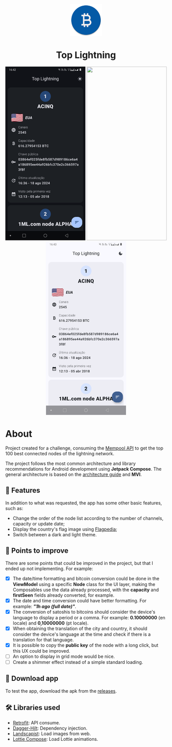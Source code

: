 <p align="center">
  <img src="https://github.com/jsericksk/Top-Lightning/raw/main/app/src/main/res/mipmap-xxxhdpi/ic_launcher_round.webp" width="100">
</p>
<h1 align="center">
  Top Lightning
</h1>

<p align="center">
  <img src="screenshots/screenshot-01.png" width="250" height="542" />
  <img src="screenshots/demo.gif" width="250" height="542" />
  <img src="screenshots/screenshot-02.png" width="250" height="542" />
</p>

# About

Project created for a challenge, consuming the [Mempool API](https://mempool.space/docs/api/rest#get-top-100-nodes-connectivity) to get the top 100 best connected nodes of the lightning network.

The project follows the most common architecture and library recommendations for Android development using **Jetpack Compose**. The general architecture is based on the [architecture guide](https://developer.android.com/topic/architecture) and **MVI**.

## :memo: Features

In addition to what was requested, the app has some other basic features, such as:

- Change the order of the node list according to the number of channels, capacity or update date;
- Display the country's flag image using [Flagpedia](https://flagpedia.net/download/api);
- Switch between a dark and light theme.

## :thought_balloon: Points to improve

There are some points that could be improved in the project, but that I ended up not implementing. For example:

- [x] The date/time formatting and bitcoin conversion could be done in the **ViewModel** using a specific **Node** class for the UI layer, making the Composables use the data already processed, with the **capacity** and **firstSeen** fields already converted, for example.
- [x] The date and time conversion could have better formatting. For example: ***"1h ago (full date)"***.
- [x] The conversion of satoshis to bitcoins should consider the device's language to display a period or a comma. For example: **0.10000000** (en locale) and **0,10000000** (pt locale).
- [x] When obtaining the translation of the city and country, it should consider the device's language at the time and check if there is a translation for that language.
- [x] It is possible to copy the **public key** of the node with a long click, but this UX could be improved.
- [ ] An option to display in grid mode would be nice.
- [ ] Create a shimmer effect instead of a simple standard loading.

## :iphone: Download app

To test the app, download the apk from the [releases](https://github.com/jsericksk/Top-Lightning/releases).

## :hammer_and_wrench: Libraries used

- [Retrofit](https://github.com/square/retrofit): API consume.
- [Dagger-Hilt](https://developer.android.com/training/dependency-injection/hilt-android): Dependency injection.
- [Landscapist](https://github.com/skydoves/landscapist): Load images from web.
- [Lottie Compose](https://github.com/airbnb/lottie-android/): Load Lottie animations.